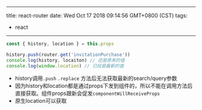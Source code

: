 
---
title: react-router
date: Wed Oct 17 2018 09:14:56 GMT+0800 (CST)
tags:
 - react
---

```js
const { history, location } = this.props

history.push(router.get('invitationPurchase'))
console.log(history, locaiton) // 还是原来的值
console.log(window.location) // 已经是最新的值
```

- history调用`.push` `.replace` 方法后无法获取最新的search/query参数
- 因为history和location都是通过props下发到组件的，所以不能在调用方法后直接获取。组件props跟新会促发`componentWillReceiveProps`
- 原生location可以获取